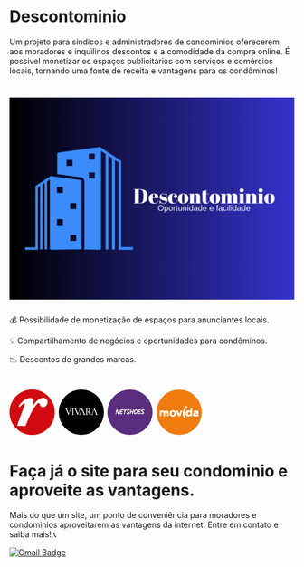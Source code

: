 # Descontominio 

Um projeto para sindicos e administradores de condominios oferecerem aos moradores e inquilinos descontos e a comodidade da compra online. É possivel monetizar os espaços publicitários com serviços e comércios locais, tornando uma fonte de receita e vantagens para os condôminos!

<h1 aling = "center">
    <img alt="Descontomino" title="Descontominio" src="imagens/Descontominio.png"/>
</h1>

💰 Possibilidade de monetização de espaços para anunciantes locais.

💡 Compartilhamento de negócios e oportunidades para condôminos.

📉 Descontos de grandes marcas. 
<h1>
<img src ="imagens/renner-logo-6.png" width="80" height="80">
<img src ="imagens/vivara_logo.jpeg" style="border-radius: 50%" width="80" height="80">
<img src ="imagens/netshoes.jpg" style="border-radius: 50%" width="80" height="80">
<img src ="imagens/movida-logo.png" style="border-radius: 50%" width="80" height="80">
</h1>

# Faça já o site para seu condominio e aproveite as vantagens. 

Mais do que um site, um ponto de conveniência para moradores e condominios aproveitarem as vantagens da internet.
Entre em contato e saiba mais! 📞

[![Gmail Badge](https://img.shields.io/badge/-antonio.js.cardoso26@gmail.com-c14438?style=flat-square&logo=Gmail&logoColor=white&link=mailto:antonio.js.cardoso26@gmail.com)](mailto:antonio.js.cardoso26.com)






